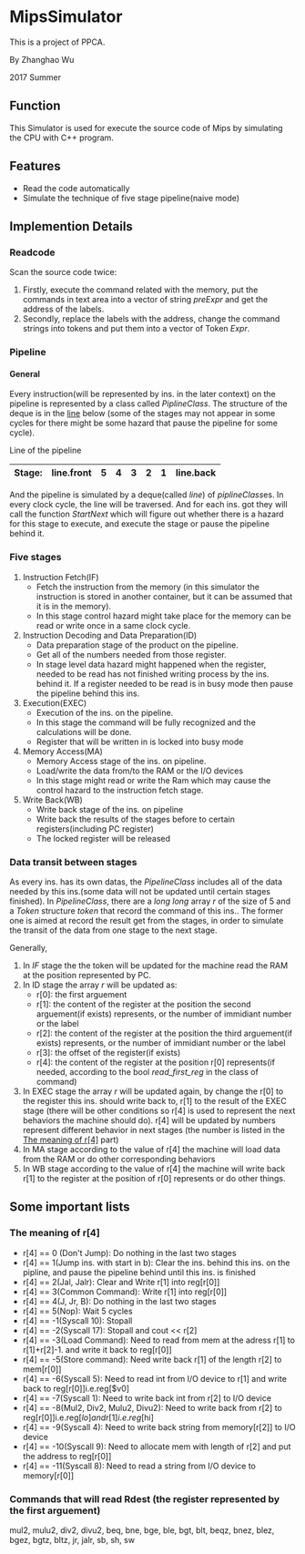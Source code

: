# MipsSimulator
This is a project of PPCA.

By Zhanghao Wu

2017 Summer

## Function
This Simulator is used for execute the source code of Mips by simulating the CPU with C++ program.

## Features
* Read the code automatically
* Simulate the technique of five stage pipeline(naive mode)

## Implemention Details
### Readcode
Scan the source code twice:
1. Firstly, execute the command related with the memory, put the commands in text area into a vector of string *preExpr* and get the address of the labels.
2. Secondly, replace the labels with the address, change the command strings into tokens and put them into a vector of Token *Expr*.
### Pipeline
#### General
Every instruction(will be represented by ins. in the later context) on the pipeline is represented by a class called *PiplineClass*. The structure of the deque is in the [line](#Image_of_the_deque) below (some of the stages may not appear in some cycles for there might be some hazard that pause the pipeline for some cycle).

<a name="Image_of_the_deque">Line of the pipeline</a>

|   Stage:   | line.front |      5     |      4     |      3     |      2     |      1     |  line.back |
| ---------- | ---------- | ---------- | ---------- | ---------- | ---------- | ---------- | ---------- |

And the pipeline is simulated by a deque(called *line*) of *piplineClass*es. In every clock cycle, the line will be traversed. And for each ins. got they will call the function *StartNext* which will figure out whether there is a hazard for this stage to execute, and execute the stage or pause the pipeline behind it.

### Five stages
1. Instruction Fetch(IF)
	* Fetch the instruction from the memory (in this simulator the instruction is stored in another container, but it can be assumed that it is in the memory). 
	* In this stage control hazard might take place for the memory can be read or write once in a same clock cycle.
2. Instruction Decoding and Data Preparation(ID)
	* Data preparation stage of the product on the pipeline. 
	* Get all of the numbers needed from those register.
	* In stage level data hazard might happened when the register, needed to be read has not finished writing process by the ins. behind it. If a register needed to be read is in busy mode then pause the pipeline behind this ins.
3. Execution(EXEC)
	* Execution of the ins. on the pipeline.
	* In this stage the command will be fully recognized and the calculations will be done.
	* Register that will be written in is locked into busy mode
4. Memory Access(MA)
	* Memory Access stage of the ins. on pipeline.
	* Load/write the data from/to the RAM or the I/O devices 
	* In this stage might read or write the Ram which may cause the control hazard to the instruction fetch stage.
5. Write Back(WB)
	* Write back stage of the ins. on pipeline
	* Write back the results of the stages before to certain registers(including PC register)
	* The locked register will be released
### Data transit between stages
As every ins. has its own datas, the *PipelineClass* includes all of the data needed by this ins.(some data will not be updated until certain stages finished). In *PipelineClass*, there are a *long long* array *r* of the size of 5 and a *Token* structure *token* that record the command of this ins.. The former one is aimed at record the result get from the stages, in order to simulate the transit of the data from one stage to the next stage. 

Generally, 
1. In *IF* stage the the token will be updated for the machine read the RAM at the position represented by PC.
2. In ID stage the array *r* will be updated as:
	* r[0]: the first arguement
	* r[1]: the content of the register at the position the second arguement(if exists) represents, or the number of immidiant number or the label
	* r[2]: the content of the register at the position the third arguement(if exists) represents, or the number of immidiant number or the label
	* r[3]: the offset of the register(if exists)
	* r[4]: the content of the register at the position r[0] represents(if needed, according to the bool *read_first_reg* in the class of command)
3. In EXEC stage the array *r* will be updated again, by change the r[0] to the register this ins. should write back to, r[1] to the result of the EXEC stage (there will be other conditions so r[4] is used to represent the next behaviors the machine should do). r[4] will be updated by numbers represent different behavior in next stages (the number is listed in the [The meaning of r[4]](#meaning_of_r4) part)
4. In MA stage according to the value of r[4] the machine will load data from the RAM or do other corresponding behaviors
5. In WB stage according to the value of r[4] the machine will write back r[1] to the register at the position of r[0] represents or do other things.

## Some important lists
### <b name="meaning_of_r4">The meaning of r[4]</b>
* r[4] == 0 (Don't Jump): Do nothing in the last two stages
* r[4] == 1(Jump ins. with start in b): Clear the ins. behind this ins. on the pipline, and pause the pipeline behind until this ins. is finished
* r[4] == 2(Jal, Jalr): Clear and Write r[1] into reg[r[0]]
* r[4] == 3(Common Command): Write r[1] into reg[r[0]]
* r[4] == 4(J, Jr, B): Do nothing in the last two stages
* r[4] == 5(Nop): Wait 5 cycles
* r[4] == -1(Syscall 10): Stopall
* r[4] == -2(Syscall 17): Stopall and cout << r[2]
* r[4] == -3(Load Command): Need to read from mem at the adress r[1] to r[1]+r[2]-1. and write it back to reg[r[0]]
* r[4] == -5(Store command): Need write back r[1] of the length r[2] to mem[r[0]]
* r[4] == -6(Syscall 5): Need to read int from I/O device to r[1] and write back to reg[r[0]]i.e.reg[$v0]
* r[4] == -7(Syscall 1): Need to write back int from r[2] to I/O device
* r[4] == -8(Mul2, Div2, Mulu2, Divu2): Need to write back from r[2] to reg[r[0]]i.e.reg[$lo] and r[1]i.e.reg[$hi]
* r[4] == -9(Syscall 4): Need to write back string from memory[r[2]] to I/O device
* r[4] == -10(Syscall 9): Need to allocate mem with length of r[2] and put the address to reg[r[0]]
* r[4] == -11(Syscall 8): Need to read a string from I/O device to memory[r[0]]

### Commands that will read Rdest (the register represented by the first arguement)
mul2, mulu2, div2, divu2, beq, bne, bge, ble, bgt, blt, beqz, bnez, blez, bgez, bgtz, bltz, jr, jalr, sb, sh, sw
